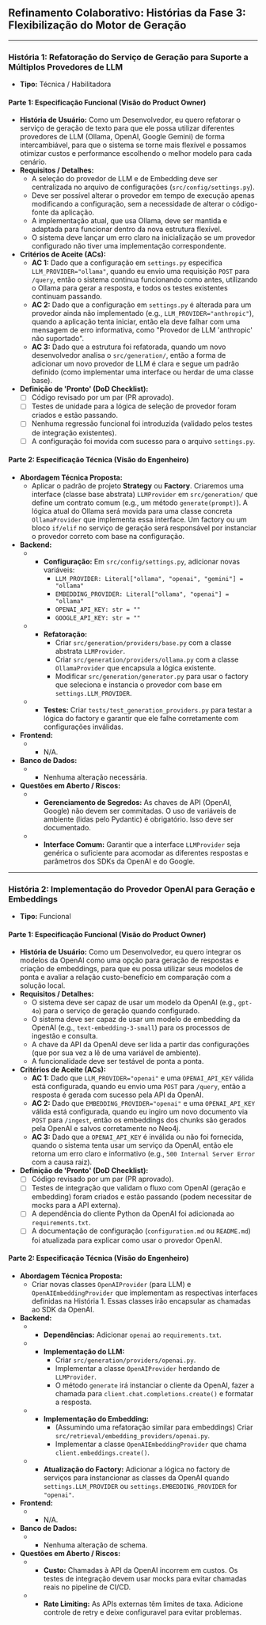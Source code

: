 ## Refinamento Colaborativo: Histórias da Fase 3: Flexibilização do Motor de Geração

---
### História 1: Refatoração do Serviço de Geração para Suporte a Múltiplos Provedores de LLM
* **Tipo:** Técnica / Habilitadora

#### Parte 1: Especificação Funcional (Visão do Product Owner)
* **História de Usuário:** Como um Desenvolvedor, eu quero refatorar o serviço de geração de texto para que ele possa utilizar diferentes provedores de LLM (Ollama, OpenAI, Google Gemini) de forma intercambiável, para que o sistema se torne mais flexível e possamos otimizar custos e performance escolhendo o melhor modelo para cada cenário.
* **Requisitos / Detalhes:**
    * A seleção do provedor de LLM e de Embedding deve ser centralizada no arquivo de configurações (`src/config/settings.py`).
    * Deve ser possível alterar o provedor em tempo de execução apenas modificando a configuração, sem a necessidade de alterar o código-fonte da aplicação.
    * A implementação atual, que usa Ollama, deve ser mantida e adaptada para funcionar dentro da nova estrutura flexível.
    * O sistema deve lançar um erro claro na inicialização se um provedor configurado não tiver uma implementação correspondente.
* **Critérios de Aceite (ACs):**
    * **AC 1:** Dado que a configuração em `settings.py` especifica `LLM_PROVIDER="ollama"`, quando eu envio uma requisição `POST` para `/query`, então o sistema continua funcionando como antes, utilizando o Ollama para gerar a resposta, e todos os testes existentes continuam passando.
    * **AC 2:** Dado que a configuração em `settings.py` é alterada para um provedor ainda não implementado (e.g., `LLM_PROVIDER="anthropic"`), quando a aplicação tenta iniciar, então ela deve falhar com uma mensagem de erro informativa, como "Provedor de LLM 'anthropic' não suportado".
    * **AC 3:** Dado que a estrutura foi refatorada, quando um novo desenvolvedor analisa o `src/generation/`, então a forma de adicionar um novo provedor de LLM é clara e segue um padrão definido (como implementar uma interface ou herdar de uma classe base).
* **Definição de 'Pronto' (DoD Checklist):**
    * [ ] Código revisado por um par (PR aprovado).
    * [ ] Testes de unidade para a lógica de seleção de provedor foram criados e estão passando.
    * [ ] Nenhuma regressão funcional foi introduzida (validado pelos testes de integração existentes).
    * [ ] A configuração foi movida com sucesso para o arquivo `settings.py`.

#### Parte 2: Especificação Técnica (Visão do Engenheiro)
* **Abordagem Técnica Proposta:**
    * Aplicar o padrão de projeto **Strategy** ou **Factory**. Criaremos uma interface (classe base abstrata) `LLMProvider` em `src/generation/` que define um contrato comum (e.g., um método `generate(prompt)`). A lógica atual do Ollama será movida para uma classe concreta `OllamaProvider` que implementa essa interface. Um factory ou um bloco `if/elif` no serviço de geração será responsável por instanciar o provedor correto com base na configuração.
* **Backend:**
    * - **Configuração:** Em `src/config/settings.py`, adicionar novas variáveis:
        * `LLM_PROVIDER: Literal["ollama", "openai", "gemini"] = "ollama"`
        * `EMBEDDING_PROVIDER: Literal["ollama", "openai"] = "ollama"`
        * `OPENAI_API_KEY: str = ""`
        * `GOOGLE_API_KEY: str = ""`
    * - **Refatoração:**
        * Criar `src/generation/providers/base.py` com a classe abstrata `LLMProvider`.
        * Criar `src/generation/providers/ollama.py` com a classe `OllamaProvider` que encapsula a lógica existente.
        * Modificar `src/generation/generator.py` para usar o factory que seleciona e instancia o provedor com base em `settings.LLM_PROVIDER`.
    * - **Testes:** Criar `tests/test_generation_providers.py` para testar a lógica do factory e garantir que ele falhe corretamente com configurações inválidas.
* **Frontend:**
    * - N/A.
* **Banco de Dados:**
    * - Nenhuma alteração necessária.
* **Questões em Aberto / Riscos:**
    * - **Gerenciamento de Segredos:** As chaves de API (OpenAI, Google) não devem ser commitadas. O uso de variáveis de ambiente (lidas pelo Pydantic) é obrigatório. Isso deve ser documentado.
    * - **Interface Comum:** Garantir que a interface `LLMProvider` seja genérica o suficiente para acomodar as diferentes respostas e parâmetros dos SDKs da OpenAI e do Google.

---
### História 2: Implementação do Provedor OpenAI para Geração e Embeddings
* **Tipo:** Funcional

#### Parte 1: Especificação Funcional (Visão do Product Owner)
* **História de Usuário:** Como um Desenvolvedor, eu quero integrar os modelos da OpenAI como uma opção para geração de respostas e criação de embeddings, para que eu possa utilizar seus modelos de ponta e avaliar a relação custo-benefício em comparação com a solução local.
* **Requisitos / Detalhes:**
    * O sistema deve ser capaz de usar um modelo da OpenAI (e.g., `gpt-4o`) para o serviço de geração quando configurado.
    * O sistema deve ser capaz de usar um modelo de embedding da OpenAI (e.g., `text-embedding-3-small`) para os processos de ingestão e consulta.
    * A chave da API da OpenAI deve ser lida a partir das configurações (que por sua vez a lê de uma variável de ambiente).
    * A funcionalidade deve ser testável de ponta a ponta.
* **Critérios de Aceite (ACs):**
    * **AC 1:** Dado que `LLM_PROVIDER="openai"` e uma `OPENAI_API_KEY` válida está configurada, quando eu envio uma `POST` para `/query`, então a resposta é gerada com sucesso pela API da OpenAI.
    * **AC 2:** Dado que `EMBEDDING_PROVIDER="openai"` e uma `OPENAI_API_KEY` válida está configurada, quando eu ingiro um novo documento via `POST` para `/ingest`, então os embeddings dos chunks são gerados pela OpenAI e salvos corretamente no Neo4j.
    * **AC 3:** Dado que a `OPENAI_API_KEY` é inválida ou não foi fornecida, quando o sistema tenta usar um serviço da OpenAI, então ele retorna um erro claro e informativo (e.g., `500 Internal Server Error` com a causa raiz).
* **Definição de 'Pronto' (DoD Checklist):**
    * [ ] Código revisado por um par (PR aprovado).
    * [ ] Testes de integração que validam o fluxo com OpenAI (geração e embedding) foram criados e estão passando (podem necessitar de mocks para a API externa).
    * [ ] A dependência do cliente Python da OpenAI foi adicionada ao `requirements.txt`.
    * [ ] A documentação de configuração (`configuration.md` ou `README.md`) foi atualizada para explicar como usar o provedor OpenAI.

#### Parte 2: Especificação Técnica (Visão do Engenheiro)
* **Abordagem Técnica Proposta:**
    * Criar novas classes `OpenAIProvider` (para LLM) e `OpenAIEmbeddingProvider` que implementam as respectivas interfaces definidas na História 1. Essas classes irão encapsular as chamadas ao SDK da OpenAI.
* **Backend:**
    * - **Dependências:** Adicionar `openai` ao `requirements.txt`.
    * - **Implementação do LLM:**
        * Criar `src/generation/providers/openai.py`.
        * Implementar a classe `OpenAIProvider` herdando de `LLMProvider`.
        * O método `generate` irá instanciar o cliente da OpenAI, fazer a chamada para `client.chat.completions.create()` e formatar a resposta.
    * - **Implementação do Embedding:**
        * (Assumindo uma refatoração similar para embeddings) Criar `src/retrieval/embedding_providers/openai.py`.
        * Implementar a classe `OpenAIEmbeddingProvider` que chama `client.embeddings.create()`.
    * - **Atualização do Factory:** Adicionar a lógica no factory de serviços para instancionar as classes da OpenAI quando `settings.LLM_PROVIDER` ou `settings.EMBEDDING_PROVIDER` for `"openai"`.
* **Frontend:**
    * - N/A.
* **Banco de Dados:**
    * - Nenhuma alteração de schema.
* **Questões em Aberto / Riscos:**
    * - **Custo:** Chamadas à API da OpenAI incorrem em custos. Os testes de integração devem usar mocks para evitar chamadas reais no pipeline de CI/CD.
    * - **Rate Limiting:** As APIs externas têm limites de taxa. Adicione controle de retry e deixe configuravel para evitar problemas.

